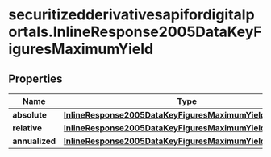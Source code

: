 # securitizedderivativesapifordigitalportals.InlineResponse2005DataKeyFiguresMaximumYield

## Properties

Name | Type | Description | Notes
------------ | ------------- | ------------- | -------------
**absolute** | [**InlineResponse2005DataKeyFiguresMaximumYieldAbsolute**](InlineResponse2005DataKeyFiguresMaximumYieldAbsolute.md) |  | [optional] 
**relative** | [**InlineResponse2005DataKeyFiguresMaximumYieldRelative**](InlineResponse2005DataKeyFiguresMaximumYieldRelative.md) |  | [optional] 
**annualized** | [**InlineResponse2005DataKeyFiguresMaximumYieldAnnualized**](InlineResponse2005DataKeyFiguresMaximumYieldAnnualized.md) |  | [optional] 


